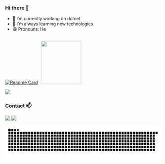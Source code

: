 ### Hi there 👋

- 🔭 I’m currently working on dotnet
- 🌱 I'm always learning new technologies
- 😄 Pronouns: He

##

[![Readme Card](https://github-readme-stats.vercel.app/api/pin/?username=eduardosilva218&repo=PrancingPonySharp&theme=dark)](https://github.com/eduardosilva218/PrancingPonySharp)⠀<img src="https://c.tenor.com/vK2SmB_m9w0AAAAC/happy-dance-dance.gif" height="140" width="130" />

<a href="https://www.nuget.org/packages?q=PrancingPonySharp"> <img src="https://img.shields.io/badge/NuGet-004880?style=for-the-badge&logo=nuget&logoColor=white" /> </a> 

### Contact 📫

<a href="https://www.linkedin.com/in/eduardosilva218/"><img src="https://img.shields.io/badge/LinkedIn-0077B5?style=for-the-badge&logo=linkedin&logoColor=white" /></a>
<a href="mailto:eduardo.silva218@outlook.com"><img src="https://img.shields.io/badge/Microsoft_Outlook-0078D4?style=for-the-badge&logo=microsoft-outlook&logoColor=white" /></a>

![Snake animation](https://github.com/eduardosilva218/eduardosilva218/blob/output/github-contribution-grid-snake.svg)
